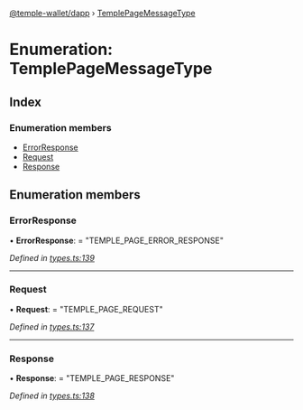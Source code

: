 [@temple-wallet/dapp](../README.md) › [TemplePageMessageType](templepagemessagetype.md)

# Enumeration: TemplePageMessageType

## Index

### Enumeration members

* [ErrorResponse](templepagemessagetype.md#errorresponse)
* [Request](templepagemessagetype.md#request)
* [Response](templepagemessagetype.md#response)

## Enumeration members

###  ErrorResponse

• **ErrorResponse**: = "TEMPLE_PAGE_ERROR_RESPONSE"

*Defined in [types.ts:139](https://github.com/madfish-solutions/templewallet-dapp/blob/885b4fe/src/types.ts#L139)*

___

###  Request

• **Request**: = "TEMPLE_PAGE_REQUEST"

*Defined in [types.ts:137](https://github.com/madfish-solutions/templewallet-dapp/blob/885b4fe/src/types.ts#L137)*

___

###  Response

• **Response**: = "TEMPLE_PAGE_RESPONSE"

*Defined in [types.ts:138](https://github.com/madfish-solutions/templewallet-dapp/blob/885b4fe/src/types.ts#L138)*
